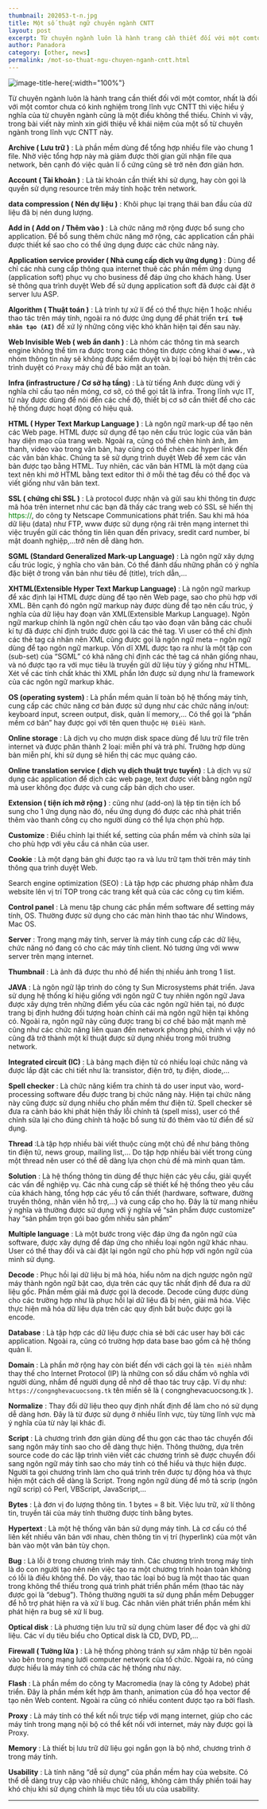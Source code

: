 ```yaml
---
thumbnail: 202053-t-n.jpg
title: Một số thuật ngữ chuyên ngành CNTT
layout: post
excerpt: Từ chuyên ngành luôn là hành trang cần thiết đối với một comtor
author: Panadora
category: [other, news]
permalink: /mot-so-thuat-ngu-chuyen-nganh-cntt.html
---
```


![image-title-here]({{baseurl}}/image/202053-title-image-tn.jpg){:width="100%"}

Từ chuyên ngành luôn là hành trang cần thiết đối với một comtor, nhất là đối với một comtor chưa có kinh nghiệm trong lĩnh vực CNTT thì việc hiểu ý nghĩa của từ chuyên ngành cũng là một điều không thể thiếu. Chính vì vậy, trong bài viết này mình xin giới thiệu về khái niệm của một số từ chuyên ngành trong lĩnh vực CNTT này.

**Archive ( Lưu trữ )** : Là phần mềm dùng để tổng hợp nhiều file vào chung 1 file. Nhờ việc tổng hợp này mà giảm được thời gian gửi nhận file qua network, bên cạnh đó việc quản lí ổ cứng cũng sẽ trở nên đơn giản hơn.

**Account ( Tài khoản )** : Là tài khoản cần thiết khi sử dụng, hay còn gọi là quyền sử dụng resource trên máy tính hoặc trên network.

**data compression ( Nén dự liệu )** : Khôi phục lại trạng thái ban đầu của dữ liệu đã bị nén dung lượng.

**Add in ( Add on / Thêm vào )** : Là chức năng mở rộng được bổ sung cho application. Để bổ sung thêm chức năng mở rộng, các application cần phải được thiết kế sao cho có thể ứng dụng được các chức năng này.

**Application service provider ( Nhà cung cấp dịch vụ ứng dụng )** : Dùng để chỉ các nhà cung cấp thông qua internet thuê các phần mềm ứng dụng (application soft) phục vụ cho business để đáp ứng cho khách hàng. User sẽ thông qua trình duyệt Web để sử dụng application soft đã được cài đặt ở server lưu ASP.

**Algorithm ( Thuật toán )** : Là trình tự xử lí để có thể thực hiện 1 hoặc nhiều thao tác trên máy tính, ngoài ra nó được ứng dụng để phát triển **`trí tuệ nhân tạo (AI)`** để xứ lý những công việc khó khăn hiện tại đến sau này.

**Web Invisible Web ( web ẩn danh )** : Là nhóm các thông tin mà search engine không thể tìm ra được trong các thông tin được công khai ở **`www.`**, và nhóm thông tin này sẽ không được kiểm duyệt và bị loại bỏ hiện thị trên các trình duyệt có `Proxy` máy chủ để bảo mật an toàn.

**Infra (infrastructure / Cơ sở hạ tầng)** : Là từ tiếng Anh được dùng với ý nghĩa chỉ cấu tạo nền móng, cơ sở, có thể gọi tắt là infra. Trong lĩnh vực IT, từ này được dùng để nói đến các chế độ, thiết bị cơ sở cần thiết để cho các hệ thống được hoạt động có hiệu quả.

**HTML ( Hyper Text Markup Language )** : Là ngôn ngữ mark-up để tạo nên các Web page. HTML được sử dụng để tạo nên cấu trúc logic của văn bản hay diện mạo của trang web. Ngoài ra, cũng có thể chèn hình ảnh, âm thanh, video vào trong văn bản, hay cũng có thể chèn các hyper link đến các văn bản khác. Chúng ta sẽ sử dụng trình duyệt Web để xem các văn bản được tạo bằng HTML. Tuy nhiên, các văn bản HTML là một dạng của text nên khi mở HTML bằng text editor thì ở mỗi thẻ tag đều có thể đọc và viết giống như văn bản text.

**SSL ( chứng chỉ SSL )** : Là protocol được nhận và gửi sau khi thông tin được mã hóa trên internet như các bạn đã thấy các trang web có SSL sẽ hiển thị <label style="color: green;">https://</label>, do công ty Netscape Communications phát triển. Sau khi mã hóa dữ liệu (data) như FTP, www được sử dụng rộng rãi trên mạng internet thì việc truyền gửi các thông tin liên quan đến privacy, sredit card number, bí mật doanh nghiệp,…trở nên dễ dàng hơn.

**SGML (Standard Generalized Mark-up Language)** : Là ngôn ngữ xây dựng cấu trúc logic, ý nghĩa cho văn bản. Có thể đánh dấu những phần có ý nghĩa đặc biệt ở trong văn bản như tiêu đề (title), trích dẫn,…

**XHTML(Extensible Hyper Text Markup Language)** : Là ngôn ngữ markup để xác định lại HTML được dùng để tạo nên Web page, sao cho phù hợp với XML. Bên cạnh đó ngôn ngữ markup này được dùng để tạo nên cấu trúc, ý nghĩa của dữ liệu hay đoạn văn XML(Extensible Markup Language). Ngôn ngữ markup chính là ngôn ngữ chèn cấu tạo vào đoạn văn bằng các chuỗi kí tự đã được chỉ định trước được gọi là các thẻ tag. Vì user có thể chỉ định các thẻ tag cá nhân nên XML cũng được gọi là ngôn ngữ meta – ngôn ngữ dùng để tạo ngôn ngữ markup. Vốn dĩ XML được tạo ra như là một tập con (sub-set) của “SGML” có khả năng chỉ định các thẻ tag cá nhân giống nhau, và nó được tạo ra với mục tiêu là truyền gửi dữ liệu tùy ý giống như HTML. Xét về các tính chất khác thì XML phần lớn được sử dụng như là framework của các ngôn ngữ markup khác.

**OS (operating system)** : Là phần mềm quản lí toàn bộ hệ thống máy tính, cung cấp các chức năng cơ bản được sử dụng như các chức năng in/out: keyboard input, screen output, disk, quản lí memory,… Có thể gọi là “phần mềm cơ bản” hay được gọi với tên quen thuộc `Hệ Điều Hành`.

**Online storage** : Là dịch vụ cho mượn disk space dùng để lưu trữ file trên internet và được phân thành 2 loại: miễn phí và trả phí. Trường hợp dùng bản miễn phí, khi sử dụng sẽ hiển thị các mục quảng cáo.

**Online translation service ( dịch vụ dịch thuật trực tuyến)** : Là dịch vụ sử dụng các application để dịch các web page, text được viết bằng ngôn ngữ mà user không đọc được và cung cấp bản dịch cho user.

**Extension ( tiện ích mở rộng )** : cũng như (add-on) là tệp tin tiện ích bổ sung cho 1 ứng dụng nào đó, nếu ứng dụng đó được các nhà phát triển thêm vào thanh công cụ cho người dùng có thể lựa chọn phù hợp.

**Customize** : Điều chỉnh lại thiết kế, setting của phần mềm và chỉnh sửa lại cho phù hợp với yêu cầu cá nhân của user.

**Cookie** : Là một dạng bản ghi được tạo ra và lưu trữ tạm thời trên máy tính thông qua trình duyệt Web.

Search engine optimization (SEO) : Là tập hợp các phương pháp nhằm đưa website lên vị trí TOP trong các trang kết quả của các công cụ tìm kiếm.

**Control panel** : Là menu tập chung các phần mềm software để setting máy tính, OS. Thường được sử dụng cho các màn hình thao tác như Windows, Mac OS.

**Server** : Trong mạng máy tính, server là máy tính cung cấp các dữ liệu, chức năng nó đang có cho các máy tính client. Nó tương ứng với www server trên mạng internet.

**Thumbnail** : Là ảnh đã được thu nhỏ để hiển thị nhiều ảnh trong 1 list.

**JAVA** : Là ngôn ngữ lập trình do công ty Sun Microsystems phát triển. Java sử dụng hệ thống kí hiệu giống với ngôn ngữ C tuy nhiên ngôn ngữ Java được xây dựng trên những điểm yếu của các ngôn ngữ hiên tại, nó được trang bị định hướng đối tượng hoàn chỉnh cái mà ngôn ngữ hiện tại không có. Ngoài ra, ngôn ngữ này cũng được trang bị cơ chế bảo mật mạnh mẽ cũng như các chức năng liên quan đến network phong phú, chính vì vậy nó cũng đã trở thành một kĩ thuật được sử dụng nhiều trong môi trường network.

**Integrated circuit (IC)** : Là bảng mạch điện tử có nhiều loại chức năng và được lắp đặt các chi tiết như là: transistor, điện trở, tụ điện, diode,…

**Spell checker** : Là chức năng kiểm tra chính tả do user input vào, word-processing software đều được trang bị chức năng này. Hiện tại chức năng này cũng được sử dụng nhiều cho phần mềm thư điện tử. Spell checker sẽ đưa ra cảnh báo khi phát hiện thấy lỗi chính tả (spell miss), user có thể chỉnh sửa lại cho đúng chính tả hoặc bổ sung từ đó thêm vào từ điển để sử dụng.

**Thread** :Là tập hợp nhiều bài viết thuộc cùng một chủ đề như bảng thông tin điện tử, news group, mailing list,… Do tập hợp nhiều bài viết trong cùng một thread nên user có thể dễ dàng lựa chọn chủ đề mà mình quan tâm.

**Solution** : Là hệ thống thông tin dùng để thực hiện các yêu cầu, giải quyết các vấn đề nghiệp vụ. Các nhà cung cấp sẽ thiết kế hệ thống theo yêu cầu của khách hàng, tổng hợp các yếu tố cần thiết (hardware, software, đường truyền thông, nhân viên hỗ trợ,…) và cung cấp cho họ. Đây là từ mang nhiều ý nghĩa và thường được sử dụng với ý nghĩa về “sản phẩm được customize” hay “sản phẩm trọn gói bao gồm nhiều sản phẩm”

**Multiple language** : Là một bước trong việc đáp ứng đa ngôn ngữ của software, được xây dựng để đáp ứng cho nhiều loại ngôn ngữ khác nhau. User có thể thay đổi và cài đặt lại ngôn ngữ cho phù hợp với ngôn ngữ của mình sử dụng.

**Decode** : Phục hồi lại dữ liệu bị mã hóa, hiểu nôm na dịch ngược ngôn ngữ máy thành ngôn ngữ bật cao, dựa trên các quy tắc nhất định để đưa ra dữ liệu gốc. Phần mềm giải mã được gọi là decode. Decode cũng được dùng cho các trường hợp như là phục hồi lại dữ liệu đã bị nén, giải mã hóa. Việc thực hiện mã hóa dữ liệu dựa trên các quy định bắt buộc được gọi là encode.

**Database** : Là tập hợp các dữ liệu được chia sẻ bởi các user hay bởi các application. Ngoài ra, cũng có trường hợp data base bao gồm cả hệ thống quản lí.

**Domain** : Là phần mở rộng hay còn biết đến với cách gọi là `tên miền` nhằm thay thế cho Internet Protocol (IP) là những con số dấu chấm vô nghĩa với người dùng, nhầm để người dụng dễ nhớ dễ thao tác truy cập. Ví dụ như: `https://congnghevacuocsong.tk` tên miền sẽ là ( congnghevacuocsong.tk ).

**Normalize** : Thay đổi dữ liệu theo quy định nhất định để làm cho nó sử dụng dễ dàng hơn. Đây là từ được sử dụng ở nhiều lĩnh vực, tùy từng lĩnh vực mà ý nghĩa của từ này lại khác đi.

**Script** : Là chương trình đơn giản dùng để thu gọn các thao tác chuyển đổi sang ngôn máy tính sao cho dễ dàng thực hiện. Thông thường, dựa trên source code do các lập trình viên viết các chương trình sẽ được chuyển đổi sang ngôn ngữ máy tính sao cho máy tính có thể hiểu và thực hiện được. Người ta gọi chương trình làm cho quá trình trên được tự động hóa và thực hiện một cách dễ dàng là Script. Trong ngôn ngữ dùng để mô tả scrip (ngôn ngữ scrip) có Perl, VBScript, JavaScript,…

**Bytes** : Là đơn vị đo lượng thông tin. 1 bytes = 8 bit. Việc lưu trữ, xử lí thông tin, truyền tải của máy tính thường được tính bằng bytes.

**Hypertext** : Là một hệ thống văn bản sử dụng máy tính. Là cơ cấu có thể liên kết nhiều văn bản với nhau, chèn thông tin vị trí (hyperlink) của một văn bản vào một văn bản tùy chọn.

**Bug** : Là lỗi ở trong chương trình máy tính. Các chương trình trong máy tính là do con người tạo nên nên việc tạo ra một chương trình hoàn toàn không có lỗi là điều không thể. Do vậy, thao tác loại bỏ bug là một thao tác quan trong không thể thiếu trong quá trình phát triển phần mềm (thao tác này được gọi là “debug”). Thông thường người ta sử dụng phần mềm Debugger để hỗ trợ phát hiện ra và xử lí bug. Các nhân viên phát triển phần mềm khi phát hiện ra bug sẽ xử lí bug.

**Optical disk** : Là phương tiện lưu trữ sử dụng chùm laser để đọc và ghi dữ liệu. Các ví dụ tiêu biểu cho Optical disk là CD, DVD, PD,…

**Firewall ( Tường lửa )** : Là hệ thống phòng tránh sự xâm nhập từ bên ngoài vào bên trong mạng lưới computer network của tổ chức. Ngoài ra, nó cũng được hiểu là máy tính có chứa các hệ thống như này.

**Flash** : Là phần mềm do công ty Macromedia (nay là công ty Adobe) phát triển. Đây là phần mềm kết hợp âm thanh, animation của đồ họa vector để tạo nên Web content. Ngoài ra cũng có nhiều content được tạo ra bởi flash.

**Proxy** : Là máy tính có thể kết nối trực tiếp với mạng internet, giúp cho các máy tính trong mạng nội bộ có thể kết nối với internet, máy này được gọi là Proxy.

**Memory** : Là thiết bị lưu trữ dữ liệu gọi ngắn gọn là bộ nhớ, chương trình ở trong máy tính.

**Usability** : Là tính năng “dễ sử dụng” của phần mềm hay của website. Có thể dễ dàng truy cập vào nhiều chức năng, không cảm thấy phiền toái hay khó chịu khi sử dụng chính là mục tiêu tối ưu của usability.

<hr>